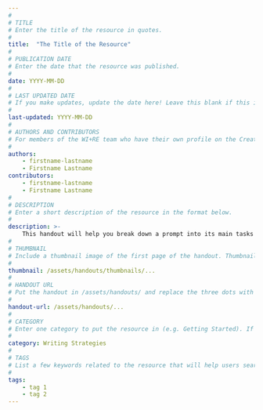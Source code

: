 ```yaml
---
#
# TITLE
# Enter the title of the resource in quotes.
#
title:  "The Title of the Resource"
#
# PUBLICATION DATE
# Enter the date that the resource was published.
#
date: YYYY-MM-DD
#
# LAST UPDATED DATE
# If you make updates, update the date here! Leave this blank if this is being published for the first time.
#
last-updated: YYYY-MM-DD
#
# AUTHORS AND CONTRIBUTORS
# For members of the WI+RE team who have their own profile on the Creative Team page, enter the name as firstname-lastname (e.g. doug-worsham). For community partners who don't have their own profile on the WI+RE site, enter their name as Firstname Lastname (e.g. Gene Block). The names will appear in the order you enter them.
#
authors:
    - firstname-lastname
    - Firstname Lastname
contributors:
    - firstname-lastname
    - Firstname Lastname
#
# DESCRIPTION
# Enter a short description of the resource in the format below.
#
description: >-
    This handout will help you break down a prompt into its main tasks and requirements, list helpful resources, and start brainstorming ideas!
#
# THUMBNAIL
# Include a thumbnail image of the first page of the handout. Thumbnails for handouts go in /assets/handouts/thumbnails/.
#
thumbnail: /assets/handouts/thumbnails/...
#
# HANDOUT URL
# Put the handout in /assets/handouts/ and replace the three dots with the filename!
#
handout-url: /assets/handouts/...
#
# CATEGORY
# Enter one category to put the resource in (e.g. Getting Started). If you enter a category that doesn't already exist, a new category will be created on the WI+RE site.
#
category: Writing Strategies
#
# TAGS
# List a few keywords related to the resource that will help users search for it.
#
tags:
    - tag 1
    - tag 2
---
```

